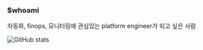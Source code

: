 ### $whoami

자동화, finops, 모니터링에 관심있는 platform engineer가 되고 싶은 사람 <br>

![GitHub stats](https://github-readme-stats.vercel.app/api?username=hyeongbin96&show_icons=true&theme=merko)
